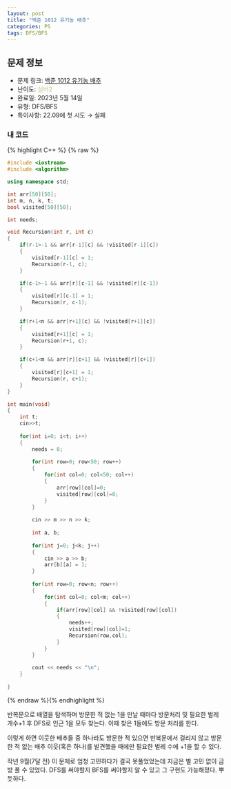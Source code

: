 ```yaml
---
layout: post
title: "백준 1012 유기농 배추"
categories: PS
tags: DFS/BFS
---
```


## 문제 정보
- 문제 링크: [백준 1012 유기농 배추](https://www.acmicpc.net/problem/1012)
- 난이도: <span style="color:#B5C78A">실버2</span>
- 완료일: 2023년 5월 14일
- 유형: DFS/BFS
- 특이사항: 22.09에 첫 시도 → 실패

### 내 코드

{% highlight C++ %} {% raw %}
```C++
#include <iostream>
#include <algorithm>

using namespace std;

int arr[50][50];
int m, n, k, t;
bool visited[50][50];

int needs;

void Recursion(int r, int c)
{	
	if(r-1>-1 && arr[r-1][c] && !visited[r-1][c])
	{
		visited[r-1][c] = 1;
		Recursion(r-1, c);
	}

	if(c-1>-1 && arr[r][c-1] && !visited[r][c-1])
	{
		visited[r][c-1] = 1;
		Recursion(r, c-1);
	}

	if(r+1<n && arr[r+1][c] && !visited[r+1][c])
	{
		visited[r+1][c] = 1;
		Recursion(r+1, c);
	}

	if(c+1<m && arr[r][c+1] && !visited[r][c+1])
	{
		visited[r][c+1] = 1;
		Recursion(r, c+1);
	}	
}

int main(void)
{
	int t;
	cin>>t;
	
	for(int i=0; i<t; i++)
	{
		needs = 0;
		
		for(int row=0; row<50; row++)
		{
			for(int col=0; col<50; col++)
			{
				arr[row][col]=0;
				visited[row][col]=0;
			}
		}
		
		cin >> m >> n >> k;
		
		int a, b;
		
		for(int j=0; j<k; j++)
		{
			cin >> a >> b;
			arr[b][a] = 1;
		}
		
		for(int row=0; row<n; row++)
		{
			for(int col=0; col<m; col++)
			{
				if(arr[row][col] && !visited[row][col])
				{
					needs++;
					visited[row][col]=1;
					Recursion(row,col);
				}
			}
		}
		
		cout << needs << "\n";
	}
	
}
```
{% endraw %}{% endhighlight %}

반복문으로 배열을 탐색하며 방문한 적 없는 1을 만날 때마다 방문처리 및 필요한 벌레 개수+1 후 DFS로 인근 1을 모두 찾는다. 이때 찾은 1들에도 방문 처리를 한다.

이렇게 하면 이웃한 배추들 중 하나라도 방문한 적 있으면 반복문에서 걸리지 않고 방문한 적 없는 배추 이웃(혹은 하나)를 발견했을 때에만 필요한 벌레 수에 +1을 할 수 있다.

작년 9월(7달 전) 이 문제로 엄청 고민하다가 결국 못풀었었는데 지금은 별 고민 없이 금방 풀 수 있었다. DFS를 써야할지 BFS를 써야할지 알 수 있고 그 구현도 가능해졌다. 뿌듯하다.
